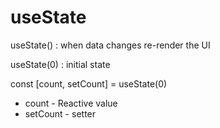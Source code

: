# useState

useState() : when data changes re-render the UI

useState(0) : initial state

const [count, setCount] = useState(0)           
* count - Reactive value
* setCount - setter


